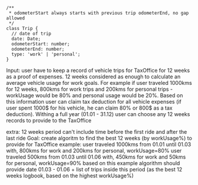 ````
/**
 * odometerStart always starts with previous trip odometerEnd, no gap allowed
 */
class Trip {
  // date of trip
  date: Date;
  odometerStart: number;
  odometerEnd: number;
  type: 'work' | 'personal';
}

````
Input: user have to keep a record of vehicle trips for TaxOffice for 12 weeks as a proof of expenses.
12 weeks considered as enough to calculate an average vehicle usage for work goals. For example if user traveled 1000kms for 12 weeks, 800kms for work trips and 200kms for personal trips - workUsage would be 80% and personal usage would be 20%.
Based on this information user can claim tax deduction for all vehicle expenses (if user spent 1000$ for his vehicle, he can claim 80% or 800$ as a tax deduction).
Withing a full year (01.01 - 31.12) user can choose any 12 weeks records to provide to the TaxOffice
  
extra: 12 weeks period can't include time before the first ride and after the last ride
Goal: create algoritm to find the best 12 weeks (by workUsage%) to provide for TaxOffice
example: user traveled 1000kms from 01.01 until 01.03 with, 800kms for work and 200kms for personal, workUsage=80%
user traveled 500kms from 01.03 until 01.06 with, 450kms for work and 50kms for personal, workUsage=90%
based on this example algorithm should provide date 01.03 - 01.06 + list of trips inside this period (as the best 12 weeks logbook, based on the highest workUsage%)
